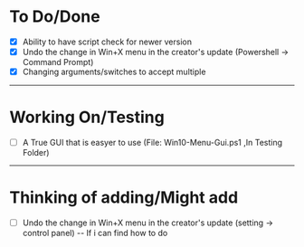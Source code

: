 # To Do/Done
- [X] Ability to have script check for newer version
- [X] Undo the change in Win+X menu in the creator's update (Powershell -> Command Prompt)
- [X] Changing arguments/switches to accept multiple

-------------------------------------------------------------------------------------------------------------
# Working On/Testing
- [ ] A True GUI that is easyer to use (File: Win10-Menu-Gui.ps1 ,In Testing Folder)

-------------------------------------------------------------------------------------------------------------
# Thinking of adding/Might add
- [ ] Undo the change in Win+X menu in the creator's update (setting -> control panel) -- If i can find how to do
